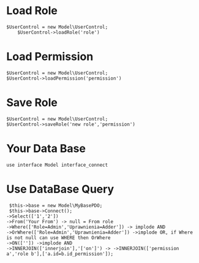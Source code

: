 # Load Role
    $UserControl = new Model\UserControl;
		$UserControl->loadRole('role')
# Load Permission
    $UserControl = new Model\UserControl;
    $UserControl->loadPermission('permission')
# Save Role
    $UserControl = new Model\UserControl;
    $UserControl->saveRole('new role','permission')
# Your Data Base
    use interface Model interface_connect
# Use DataBase Query
     $this->base = new Model\MyBasePDO;
     $this->base->Connect();
    ->Select(['1','2'])
    ->From('Your From') -> null = From role
    ->Where(['Role=Admin','Uprawnienia=Adder']) -> implode AND
    ->OrWhere(['Role=Admin','Uprawnienia=Adder']) ->implode OR, if Where is not null can use WHERE then OrWhere
    ->ON(['']) ->implode AND
    ->INNERJOIN(['innerjoin'],'['on']') -> ->INNERJOIN(['permission a','role b'],['a.id=b.id_permission']);
